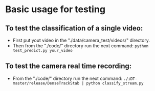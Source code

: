 # Basic usage for testing

## To test the classification of a single video:
  - First put yout video in the "./data/camera_test/videos/" directory.
  - Then from the "./code/" directory run the next command:
      `python test_predict.py your_video`

## To test the camera real time recording:
  - From the "./code/" directory run the next command:
      `./iDT-master/release/DenseTrackStab | python classify_stream.py`
